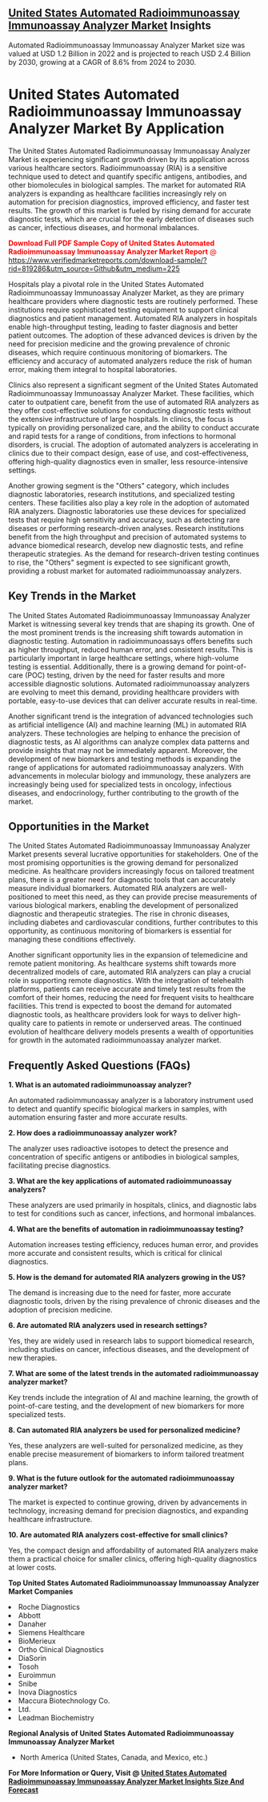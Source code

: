 <h2><a href="https://www.verifiedmarketreports.com/download-sample/?rid=819286&amp;utm_source=Github&amp;utm_medium=225" target="_blank">United States Automated Radioimmunoassay Immunoassay Analyzer Market</a> Insights</h2><p>Automated Radioimmunoassay Immunoassay Analyzer Market size was valued at USD 1.2 Billion in 2022 and is projected to reach USD 2.4 Billion by 2030, growing at a CAGR of 8.6% from 2024 to 2030.</p><p><h1>United States Automated Radioimmunoassay Immunoassay Analyzer Market By Application</h1> <p>The United States Automated Radioimmunoassay Immunoassay Analyzer Market is experiencing significant growth driven by its application across various healthcare sectors. Radioimmunoassay (RIA) is a sensitive technique used to detect and quantify specific antigens, antibodies, and other biomolecules in biological samples. The market for automated RIA analyzers is expanding as healthcare facilities increasingly rely on automation for precision diagnostics, improved efficiency, and faster test results. The growth of this market is fueled by rising demand for accurate diagnostic tests, which are crucial for the early detection of diseases such as cancer, infectious diseases, and hormonal imbalances.</p> <p><p><span class=""><span style="color: #ff0000;"><strong>Download Full PDF Sample Copy of United States Automated Radioimmunoassay Immunoassay Analyzer Market Report</strong> @ </span><a href="https://www.verifiedmarketreports.com/download-sample/?rid=819286&amp;utm_source=Github&amp;utm_medium=225" target="_blank">https://www.verifiedmarketreports.com/download-sample/?rid=819286&amp;utm_source=Github&amp;utm_medium=225</a></span></p></p> <p>Hospitals play a pivotal role in the United States Automated Radioimmunoassay Immunoassay Analyzer Market, as they are primary healthcare providers where diagnostic tests are routinely performed. These institutions require sophisticated testing equipment to support clinical diagnostics and patient management. Automated RIA analyzers in hospitals enable high-throughput testing, leading to faster diagnosis and better patient outcomes. The adoption of these advanced devices is driven by the need for precision medicine and the growing prevalence of chronic diseases, which require continuous monitoring of biomarkers. The efficiency and accuracy of automated analyzers reduce the risk of human error, making them integral to hospital laboratories.</p> <p>Clinics also represent a significant segment of the United States Automated Radioimmunoassay Immunoassay Analyzer Market. These facilities, which cater to outpatient care, benefit from the use of automated RIA analyzers as they offer cost-effective solutions for conducting diagnostic tests without the extensive infrastructure of large hospitals. In clinics, the focus is typically on providing personalized care, and the ability to conduct accurate and rapid tests for a range of conditions, from infections to hormonal disorders, is crucial. The adoption of automated analyzers is accelerating in clinics due to their compact design, ease of use, and cost-effectiveness, offering high-quality diagnostics even in smaller, less resource-intensive settings.</p> <p>Another growing segment is the "Others" category, which includes diagnostic laboratories, research institutions, and specialized testing centers. These facilities also play a key role in the adoption of automated RIA analyzers. Diagnostic laboratories use these devices for specialized tests that require high sensitivity and accuracy, such as detecting rare diseases or performing research-driven analyses. Research institutions benefit from the high throughput and precision of automated systems to advance biomedical research, develop new diagnostic tests, and refine therapeutic strategies. As the demand for research-driven testing continues to rise, the "Others" segment is expected to see significant growth, providing a robust market for automated radioimmunoassay analyzers.</p> <h2>Key Trends in the Market</h2> <p>The United States Automated Radioimmunoassay Immunoassay Analyzer Market is witnessing several key trends that are shaping its growth. One of the most prominent trends is the increasing shift towards automation in diagnostic testing. Automation in radioimmunoassays offers benefits such as higher throughput, reduced human error, and consistent results. This is particularly important in large healthcare settings, where high-volume testing is essential. Additionally, there is a growing demand for point-of-care (POC) testing, driven by the need for faster results and more accessible diagnostic solutions. Automated radioimmunoassay analyzers are evolving to meet this demand, providing healthcare providers with portable, easy-to-use devices that can deliver accurate results in real-time.</p> <p>Another significant trend is the integration of advanced technologies such as artificial intelligence (AI) and machine learning (ML) in automated RIA analyzers. These technologies are helping to enhance the precision of diagnostic tests, as AI algorithms can analyze complex data patterns and provide insights that may not be immediately apparent. Moreover, the development of new biomarkers and testing methods is expanding the range of applications for automated radioimmunoassay analyzers. With advancements in molecular biology and immunology, these analyzers are increasingly being used for specialized tests in oncology, infectious diseases, and endocrinology, further contributing to the growth of the market.</p> <h2>Opportunities in the Market</h2> <p>The United States Automated Radioimmunoassay Immunoassay Analyzer Market presents several lucrative opportunities for stakeholders. One of the most promising opportunities is the growing demand for personalized medicine. As healthcare providers increasingly focus on tailored treatment plans, there is a greater need for diagnostic tools that can accurately measure individual biomarkers. Automated RIA analyzers are well-positioned to meet this need, as they can provide precise measurements of various biological markers, enabling the development of personalized diagnostic and therapeutic strategies. The rise in chronic diseases, including diabetes and cardiovascular conditions, further contributes to this opportunity, as continuous monitoring of biomarkers is essential for managing these conditions effectively.</p> <p>Another significant opportunity lies in the expansion of telemedicine and remote patient monitoring. As healthcare systems shift towards more decentralized models of care, automated RIA analyzers can play a crucial role in supporting remote diagnostics. With the integration of telehealth platforms, patients can receive accurate and timely test results from the comfort of their homes, reducing the need for frequent visits to healthcare facilities. This trend is expected to boost the demand for automated diagnostic tools, as healthcare providers look for ways to deliver high-quality care to patients in remote or underserved areas. The continued evolution of healthcare delivery models presents a wealth of opportunities for growth in the automated radioimmunoassay analyzer market.</p> <h2>Frequently Asked Questions (FAQs)</h2> <p><strong>1. What is an automated radioimmunoassay analyzer?</strong></p> <p>An automated radioimmunoassay analyzer is a laboratory instrument used to detect and quantify specific biological markers in samples, with automation ensuring faster and more accurate results.</p> <p><strong>2. How does a radioimmunoassay analyzer work?</strong></p> <p>The analyzer uses radioactive isotopes to detect the presence and concentration of specific antigens or antibodies in biological samples, facilitating precise diagnostics.</p> <p><strong>3. What are the key applications of automated radioimmunoassay analyzers?</strong></p> <p>These analyzers are used primarily in hospitals, clinics, and diagnostic labs to test for conditions such as cancer, infections, and hormonal imbalances.</p> <p><strong>4. What are the benefits of automation in radioimmunoassay testing?</strong></p> <p>Automation increases testing efficiency, reduces human error, and provides more accurate and consistent results, which is critical for clinical diagnostics.</p> <p><strong>5. How is the demand for automated RIA analyzers growing in the US?</strong></p> <p>The demand is increasing due to the need for faster, more accurate diagnostic tools, driven by the rising prevalence of chronic diseases and the adoption of precision medicine.</p> <p><strong>6. Are automated RIA analyzers used in research settings?</strong></p> <p>Yes, they are widely used in research labs to support biomedical research, including studies on cancer, infectious diseases, and the development of new therapies.</p> <p><strong>7. What are some of the latest trends in the automated radioimmunoassay analyzer market?</strong></p> <p>Key trends include the integration of AI and machine learning, the growth of point-of-care testing, and the development of new biomarkers for more specialized tests.</p> <p><strong>8. Can automated RIA analyzers be used for personalized medicine?</strong></p> <p>Yes, these analyzers are well-suited for personalized medicine, as they enable precise measurement of biomarkers to inform tailored treatment plans.</p> <p><strong>9. What is the future outlook for the automated radioimmunoassay analyzer market?</strong></p> <p>The market is expected to continue growing, driven by advancements in technology, increasing demand for precision diagnostics, and expanding healthcare infrastructure.</p> <p><strong>10. Are automated RIA analyzers cost-effective for small clinics?</strong></p> <p>Yes, the compact design and affordability of automated RIA analyzers make them a practical choice for smaller clinics, offering high-quality diagnostics at lower costs.</p> </p><p><strong>Top United States Automated Radioimmunoassay Immunoassay Analyzer Market Companies</strong></p><div data-test-id=""><p><li>Roche Diagnostics</li><li> Abbott</li><li> Danaher</li><li> Siemens Healthcare</li><li> BioMerieux</li><li> Ortho Clinical Diagnostics</li><li> DiaSorin</li><li> Tosoh</li><li> Euroimmun</li><li> Snibe</li><li> Inova Diagnostics</li><li> Maccura Biotechnology Co.</li><li> Ltd.</li><li> Leadman Biochemistry</li></p><div><strong>Regional Analysis of&nbsp;United States Automated Radioimmunoassay Immunoassay Analyzer Market</strong></div><ul><li dir="ltr"><p dir="ltr">North America&nbsp;(United States, Canada, and Mexico, etc.)</p></li></ul><p><strong>For More Information or Query, Visit @&nbsp;</strong><strong><a href="https://www.verifiedmarketreports.com/product/automated-radioimmunoassay-immunoassay-analyzer-market/?utm_source=Github&amp;utm_medium=225" target="_blank">United States Automated Radioimmunoassay Immunoassay Analyzer Market Insights Size And Forecast</a></strong></p></div>
